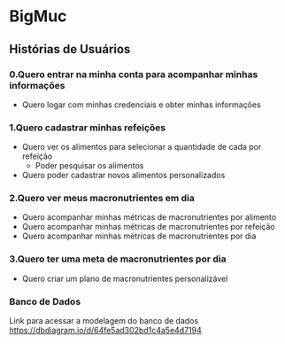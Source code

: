 # BigMuc


## Histórias de Usuários

### 0.Quero entrar na minha conta para acompanhar minhas informações

- Quero logar com minhas credenciais e obter minhas informações

### 1.Quero cadastrar minhas refeições

- Quero ver os alimentos para selecionar a quantidade de cada por refeição
    - Poder pesquisar os alimentos
- Quero poder cadastrar novos alimentos personalizados

### 2.Quero ver meus macronutrientes em dia

- Quero acompanhar minhas métricas de macronutrientes por alimento
- Quero acompanhar minhas métricas de macronutrientes por refeição
- Quero acompanhar minhas métricas de macronutrientes por dia

### 3.Quero ter uma meta de macronutrientes por dia

- Quero criar um plano de macronutrientes personalizável


### Banco de Dados
Link para acessar a modelagem do banco de dados
https://dbdiagram.io/d/64fe5ad302bd1c4a5e4d7194